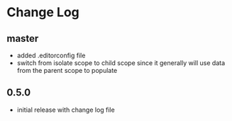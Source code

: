 # Change Log

## master

- added .editorconfig file
- switch from isolate scope to child scope since it generally will use data from the parent scope to populate

## 0.5.0

- initial release with change log file
